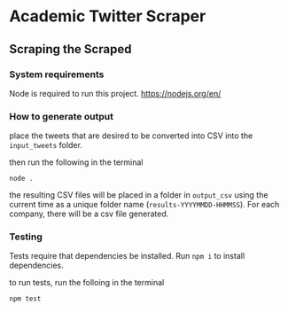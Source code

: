 # Academic Twitter Scraper

## Scraping the Scraped

### System requirements

Node is required to run this project. https://nodejs.org/en/

### How to generate output

place the tweets that are desired to be converted into CSV into the `input_tweets` folder.

then run the following in the terminal
```
node .
```
the resulting CSV files will be placed in a folder in `output_csv` using the current time as a unique folder name (`results-YYYYMMDD-HHMMSS`). For each company, there will be a csv file generated.

### Testing

Tests require that dependencies be installed. Run `npm i` to install dependencies.

to run tests, run the folloing in the terminal
```
npm test
```